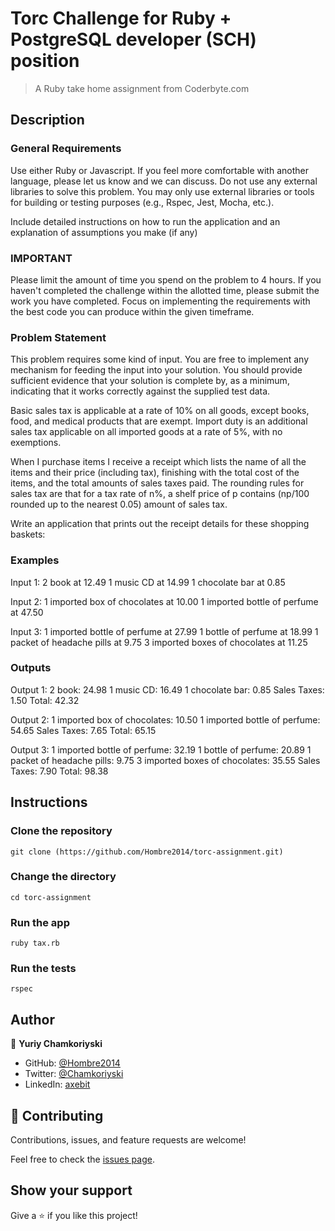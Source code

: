 # Torc Challenge for Ruby + PostgreSQL developer (SCH) position

> A Ruby take home assignment from Coderbyte.com

## Description

### General Requirements

Use either Ruby or Javascript. If you feel more comfortable with another language, please let us know and we can discuss.
Do not use any external libraries to solve this problem. You may only use external libraries or tools for building or testing purposes (e.g., Rspec, Jest, Mocha, etc.).

Include detailed instructions on how to run the application and an explanation of assumptions you make (if any)

### IMPORTANT

Please limit the amount of time you spend on the problem to 4 hours. If you haven't completed the challenge within the allotted time, please submit the work you have completed. Focus on implementing the requirements with the best code you can produce within the given timeframe.

### Problem Statement

This problem requires some kind of input. You are free to implement any mechanism for feeding the input into your solution. You should provide sufficient evidence that your solution is complete by, as a minimum, indicating that it works correctly against the supplied test data.

Basic sales tax is applicable at a rate of 10% on all goods, except books, food, and medical products that are exempt. Import duty is an additional sales tax applicable on all imported goods at a rate of 5%, with no exemptions.

When I purchase items I receive a receipt which lists the name of all the items and their price (including tax), finishing with the total cost of the items, and the total amounts of sales taxes paid. The rounding rules for sales tax are that for a tax rate of n%, a shelf price of p contains (np/100 rounded up to the nearest 0.05) amount of sales tax.

Write an application that prints out the receipt details for these shopping baskets:

### Examples

Input 1:
2 book at 12.49
1 music CD at 14.99
1 chocolate bar at 0.85

Input 2:
1 imported box of chocolates at 10.00
1 imported bottle of perfume at 47.50

Input 3:
1 imported bottle of perfume at 27.99
1 bottle of perfume at 18.99
1 packet of headache pills at 9.75
3 imported boxes of chocolates at 11.25

### Outputs

Output 1:
2 book: 24.98
1 music CD: 16.49
1 chocolate bar: 0.85
Sales Taxes: 1.50
Total: 42.32

Output 2:
1 imported box of chocolates: 10.50
1 imported bottle of perfume: 54.65
Sales Taxes: 7.65
Total: 65.15

Output 3:
1 imported bottle of perfume: 32.19
1 bottle of perfume: 20.89
1 packet of headache pills: 9.75
3 imported boxes of chocolates: 35.55
Sales Taxes: 7.90
Total: 98.38

## Instructions

### Clone the repository

`git clone (https://github.com/Hombre2014/torc-assignment.git)`

### Change the directory

`cd torc-assignment`

### Run the app

`ruby tax.rb`

### Run the tests

`rspec`

## Author

👤 **Yuriy Chamkoriyski**

- GitHub: [@Hombre2014](https://github.com/Hombre2014)
- Twitter: [@Chamkoriyski](https://twitter.com/Chamkoriyski)
- LinkedIn: [axebit](https://linkedin.com/in/axebit)

## 🤝 Contributing

Contributions, issues, and feature requests are welcome!

Feel free to check the [issues page](https://github.com/Hombre2014/torc-assignment/issues).

## Show your support

Give a ⭐️ if you like this project!
